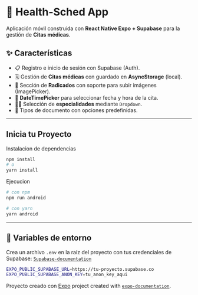 # 📱 Health-Sched App

Aplicación móvil construida con **React Native Expo + Supabase** para la gestión de **Citas médicas**.  

## ✨ Características

- 📋 Registro e inicio de sesión con Supabase (Auth).  
- 🗓️ Gestión de **Citas médicas** con guardado en **AsyncStorage** (local).  
- 📌 Sección de **Radicados** con soporte para subir imágenes (ImagePicker).  
- 📅 **DateTimePicker** para seleccionar fecha y hora de la cita.  
- 🧑‍⚕️ Selección de **especialidades** mediante `Dropdown`.  
- 🪪 Tipos de documento con opciones predefinidas.  


---

## Inicia tu Proyecto

Instalacion de dependencias
```bash
npm install
# o
yarn install
```

Ejecucion
```bash
# con npm
npm run android

# con yarn
yarn android
```

---

## 🔑 Variables de entorno

Crea un archivo `.env` en la raíz del proyecto con tus credenciales de Supabase: [`Supabase-documentation`](https://supabase.com/docs) 

```bash
EXPO_PUBLIC_SUPABASE_URL=https://tu-proyecto.supabase.co
EXPO_PUBLIC_SUPABASE_ANON_KEY=tu_anon_key_aqui
```


Proyecto creado con [Expo](https://expo.dev) project created with [`expo-documentation`](https://docs.expo.dev).
